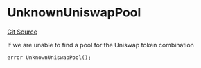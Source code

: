 # UnknownUniswapPool
[Git Source](https://github.com/FloorDAO/floor-v2/blob/c8169a0594ad07a37d169672a50f4155c41be809/src/contracts/pricing/UniswapV3PricingExecutor.sol)

If we are unable to find a pool for the Uniswap token combination


```solidity
error UnknownUniswapPool();
```

